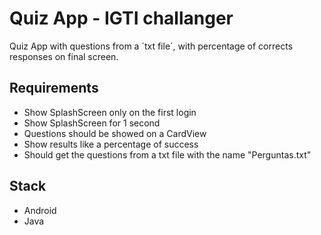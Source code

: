 # Quiz App - IGTI challanger

Quiz App with questions from a ´txt file´, with percentage of corrects responses on final screen. 

## Requirements

- Show SplashScreen only on the first login
- Show SplashScreen for 1 second
- Questions should be showed on a CardView
- Show results like a percentage of success
- Should get the questions from a txt file with the name "Perguntas.txt"

## Stack

- Android
- Java

